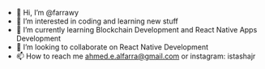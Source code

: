 - 👋 Hi, I’m @farrawy 
- 👀 I’m interested in coding and learning new stuff 
- 🌱 I’m currently learning Blockchain Development and React Native Apps Development
- 💞️ I’m looking to collaborate on React Native Development 
- 📫 How to reach me ahmed.e.alfarra@gmail.com or instagram: istashajr

<!---
farrawy/farrawy is a ✨ special ✨ repository because its `README.md` (this file) appears on your GitHub profile.
You can click the Preview link to take a look at your changes.
--->

